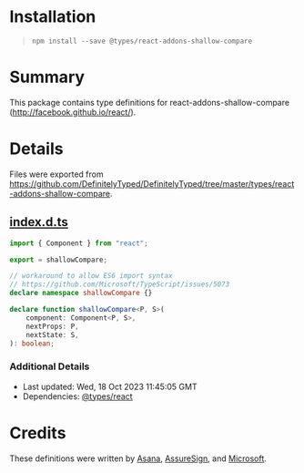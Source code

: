 # Installation
> `npm install --save @types/react-addons-shallow-compare`

# Summary
This package contains type definitions for react-addons-shallow-compare (http://facebook.github.io/react/).

# Details
Files were exported from https://github.com/DefinitelyTyped/DefinitelyTyped/tree/master/types/react-addons-shallow-compare.
## [index.d.ts](https://github.com/DefinitelyTyped/DefinitelyTyped/tree/master/types/react-addons-shallow-compare/index.d.ts)
````ts
import { Component } from "react";

export = shallowCompare;

// workaround to allow ES6 import syntax
// https://github.com/Microsoft/TypeScript/issues/5073
declare namespace shallowCompare {}

declare function shallowCompare<P, S>(
    component: Component<P, S>,
    nextProps: P,
    nextState: S,
): boolean;

````

### Additional Details
 * Last updated: Wed, 18 Oct 2023 11:45:05 GMT
 * Dependencies: [@types/react](https://npmjs.com/package/@types/react)

# Credits
These definitions were written by [Asana](https://asana.com), [AssureSign](http://www.assuresign.com), and [Microsoft](https://microsoft.com).
